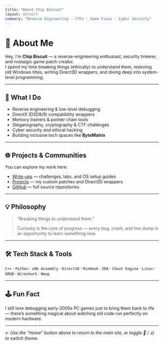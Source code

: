 ```yaml
---
title: "About Chip Biscuit"
layout: default
summary: "Reverse Engineering · CTFs · Game Fixes · Cyber Security"
---
```


# 👋 About Me

Hey, I’m **Chip Biscuit** — a reverse-engineering enthusiast, security tinkerer, and nostalgic game patch creator.  
I spend my time breaking things (ethically) to understand them, restoring old Windows titles, writing Direct3D wrappers, and diving deep into system-level programming.

---

## 🧠 What I Do

- Reverse engineering & low-level debugging  
- DirectX (D3D8/9) compatibility wrappers  
- Memory trainers & pointer chain tools  
- Steganography, cryptography & CTF challenges  
- Cyber security and ethical hacking  
- Building inclusive tech spaces like **ByteMatrix**

---

## 🌐 Projects & Communities

You can explore my work here:  
- [Write-ups](/writeups/) — challenges, labs, and OS setup guides  
- [Projects](/projects/) — my custom patches and Direct3D wrappers  
- [GitHub](https://github.com/Chip-Biscuit) — full source repositories  

---

## 💡 Philosophy

> “Breaking things to understand them.”  
>  
> Curiosity is the core of progress — every bug, crash, and hex dump is an opportunity to learn something new.

---

## 🛠️ Tech Stack & Tools

`C++` · `Python` · `x86 Assembly` · `Direct3D` · `MinHook` · `IDA` · `Cheat Engine` · `Linux` · `GRUB` · `Wireshark` · `Nmap`

---

## 🕹️ Fun Fact

I still love debugging early-2000s PC games just to bring them back to life — there’s something magical about watching old code run perfectly on modern hardware.

---

*← Use the “Home” button above to return to the main site, or toggle 🌙 / 🌞 to switch theme.*
